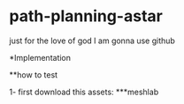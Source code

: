 # path-planning-astar
just for the love of god I am gonna use github



*Implementation

**how to test

1- first download this assets:
      ***meshlab
      
